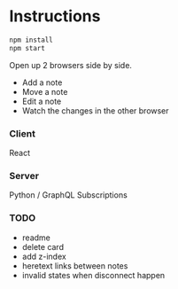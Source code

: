 # Instructions

```sh
npm install
npm start
```

Open up 2 browsers side by side.

 * Add a note
 * Move a note
 * Edit a note
 * Watch the changes in the other browser

### Client

React

### Server

Python / GraphQL Subscriptions

### TODO
- readme
- delete card
- add z-index
- heretext links between notes
- invalid states when disconnect happen